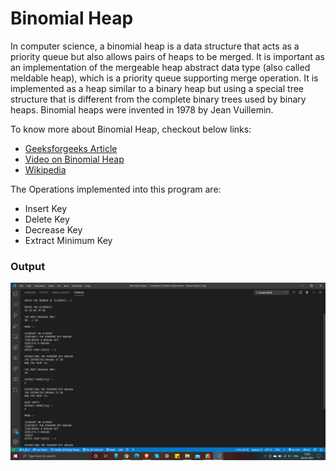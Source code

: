 # Binomial Heap

In computer science, a binomial heap is a data structure that acts as a priority queue but also allows pairs of heaps to be merged. It is important as an implementation of the mergeable heap abstract data type (also called meldable heap), which is a priority queue supporting merge operation. It is implemented as a heap similar to a binary heap but using a special tree structure that is different from the complete binary trees used by binary heaps. Binomial heaps were invented in 1978 by Jean Vuillemin.

To know more about Binomial Heap, checkout below links:

- [Geeksforgeeks Article](https://www.geeksforgeeks.org/binomial-heap-2/)
- [Video on Binomial Heap](https://www.youtube.com/watch?v=JCpkcP-VeUQ)
- [Wikipedia](https://en.wikipedia.org/wiki/Binomial_heap)


The Operations implemented into this program are:  

- Insert Key
- Delete Key
- Decrease Key
- Extract Minimum Key

### Output

![Output](./Images/output.png)
